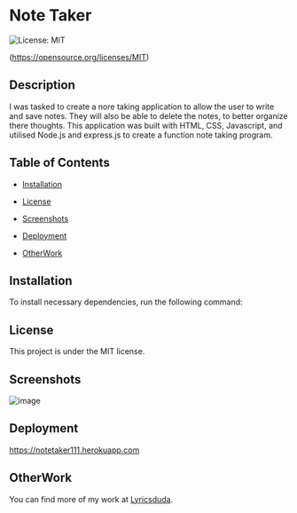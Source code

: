 # Note Taker

![License: MIT](https://img.shields.io/badge/License-MIT-blue.svg)

(https://opensource.org/licenses/MIT)

## Description
I was tasked to create a nore taking application to allow the user to write and save notes. They will also be able to delete the notes, to better organize there thoughts. This application was built with HTML, CSS, Javascript, and utilised Node.js and express.js to create a function note taking program. 

## Table of Contents

* [Installation](#installation)
         
* [License](#license)   

* [Screenshots](#screenshots)  

* [Deployment](#deployment)  
         
* [OtherWork](#otherwork) 

## Installation

To install necessary dependencies, run the following command:

## License

This project is under the MIT license.


## Screenshots

![image](https://user-images.githubusercontent.com/70404735/95642560-2e5a7c00-0a77-11eb-813d-889eb1e88f82.png)


## Deployment
 
https://notetaker111.herokuapp.com


## OtherWork
        
You can find more of my work at [Lyricsduda](https://github.com/Lyricsduda).
        
